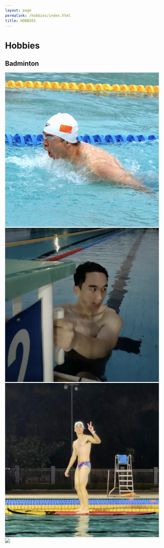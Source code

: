 ```yaml
---
layout: page
permalink: /hobbies/index.html
title: HOBBIES
---
```


# Hobbies
## Badminton

<div class="third">
<img src="/images/swimming2.JPG">
<img src="/images/swimming.JPG">
<img src="/images/surfing1.JPG">
</div>

<img src="https://junfeiwu.github.io/images/hobbies/01.jpg">
